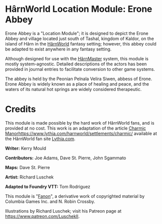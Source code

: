 # HârnWorld Location Module: Erone Abbey

Erone Abbey is a "Location Module"; it is designed to depict the Erone Abbey and
village located just south of Tashal, kingdom of Kaldor, on
the island of Hârn in the [HârnWorld](https://columbiagames.com/harnworld/) fantasy
setting; however, this abbey could be adapted to exist anywhere in any fantasy setting.

Although designed for use with the [HârnMaster](https://foundryvtt.com/packages/hm3)
system, this module is mostly system-agnostic.  Detailed descriptions of the actors
has been provided in journal entries to facilitate conversion to other game systems.

The abbey is held by the Peonian Pelnala Velira Siwen, abbess of Erone.  Erone Abbey
is widely known as a place of healing and peace, and the waters of its natural hot
springs are widely considered therapeutic.  

# Credits

This module is made possible by the hard work of HârnWorld fans,
and is provided at no cost. This work is an adaptation of the article
[Charmic Manor]()https://www.lythia.com/harnworld/settlements/charmic/ available
at the HârnWorld fan site [Lythia.com](https://www.lythia.com/).

**Writer:** Kerry Mould

**Contributors:** Joe Adams, Dave St. Pierre, John Sgammato

**Maps:** Dave St. Pierre

**Artist:** Richard Luschek

**Adapted to Foundry VTT:** Tom Rodriguez

This module is "[Fanon](https://www.lythia.com/about/publishing-fan-written-material/)",
a derivative work of copyrighted material by Columbia Games Inc. and N. Robin Crossby.

Illustrations by Richard Luschek; visit his Patreon page at https://www.patreon.com/LuschekII.
